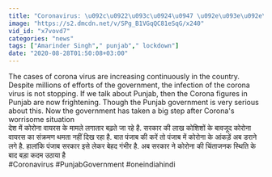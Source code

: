 ```yaml
---
title: "Coronavirus: \u092c\u0922\u093c\u0924\u0947 \u092e\u093e\u092e\u0932\u094b\u0902 \u0915\u0947 \u092c\u0940\u091a Punjab Government \u0928\u0947 Lockdown \u0915\u0947 \u0928\u090f \u0928\u093f\u092f\u092e \u0915\u093f\u090f \u0918\u094b\u0937\u093f\u0924 \u0935\u0928\u0907\u0902\u0921\u093f\u092f\u093e \u0939\u093f\u0902\u0926\u0940"
image: "https://s2.dmcdn.net/v/SPg_B1VGqQC81eSqG/x240"
vid_id: "x7vovd7"
categories: "news"
tags: ["Amarinder Singh"," punjab"," lockdown"]
date: "2020-08-28T01:50:08+03:00"
---
```

The cases of corona virus are increasing continuously in the country. Despite millions of efforts of the government, the infection of the corona virus is not stopping. If we talk about Punjab, then the Corona figures in Punjab are now frightening. Though the Punjab government is very serious about this. Now the government has taken a big step after Corona's worrisome situation    <br>देश में कोरोना वायरस के मामले लगातार बढ़ते जा रहे है. सरकार की लाख कोशिशों के बावजूद कोरोना वायरस का संक्रमण थमता नहीं दिख रहा है. बात पंजाब की करें तो पंजाब में कोरोना के आंकड़ें अब डराने लगे है. हालांकि पंजाब सरकार इसे लेकर बेहद गंभीर है. अब सरकार ने कोरोना की चिंताजनक स्थिति के बाद बड़ा कदम उठाया है    <br>#Coronavirus #PunjabGovernment #oneindiahindi
